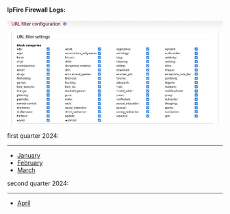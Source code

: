 #### IpFire Firewall Logs:

<img src="https://github.com/universalbit-dev/universalbit-dev/blob/main/ipfire/firewall_logs/images/ipfire_url_filter_configuration.jpg" width="auto"></img>

first quarter 2024:

---
* [January](https://github.com/universalbit-dev/universalbit-dev/blob/main/ipfire/firewall_logs/files/january_2024_threatanalyzer.csv)
* [February](https://github.com/universalbit-dev/universalbit-dev/blob/main/ipfire/firewall_logs/files/february_2024_threatanalyzer.csv)
* [March](https://raw.githubusercontent.com/universalbit-dev/universalbit-dev/main/ipfire/firewall_logs/files/march_2024_threatanalyzer.csv)

second quarter 2024:

---
* [April](https://github.com/universalbit-dev/universalbit-dev/blob/main/ipfire/firewall_logs/files/april_2024_threatanalyzer.csv)
